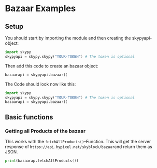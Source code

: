 # Bazaar Examples
## Setup
You should start by importing the module and then creating the skypyapi-object:

```python
import skypy
skypyapi = skypy.skypy("YOUR-TOKEN") # The token is optional
```
Then add this code to create an bazaar object:

```python
bazaarapi = skypyapi.bazaar()
```
The Code should look now like this:

```python
import skypy
skypyapi = skypy.skypy("YOUR-TOKEN") # The token is optional
bazaarapi = skypyapi.bazaar()
```
## Basic functions
### Getting all Products of the bazaar
This works with the `fetchAllProducts()`-Function. This will get the server response of `https://api.hypixel.net/skyblock/bazaar`and return them as JSON.

```python
print(bazaarap.fetchAllProducts())
```
